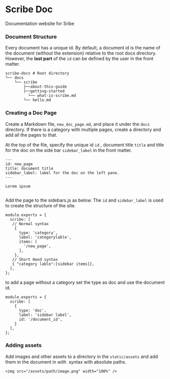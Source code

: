 # Scribe Doc

Documentation website for Sribe

### Document Structure

Every document has a unique id. By default, a document id is the name of the document (without the extension) relative to the root docs directory. However, the **last part** of the `id` can be defined by the user in the front matter.

```
scribe-docs # Root directory
└── docs
    └── scribe
        ├──about-this-guide
        ├──getting-started
          └── what-is-scribe.md
        └── hello.md
```

### Creating a Doc Page

Create a Markdown file, `new_doc_page.md`, and place it under the `docs` directory. If there is a category with multiple pages, create a directory and add all the pages to that.

At the top of the file, specify the unique id `id` , document title `title`  and title for the doc on the side bar `sidebar_label` in the front matter.

```
---
id: new_page
title: document title
sidebar_label: label for the doc on the left pane.
---

Lorem ipsum


```

Add the page to the sidebars.js as below. The `id` and `sidebar_label` is used to create the structure of the site.

```
module.exports = {
  scribe: [
   // Normal syntax
    {
      type: 'category',
      label: 'categorylable',
      items: [
        '/new_page',
      ],
    },
   // Short Hand syntax
   { "category lable":[sidebar items]},
  ],
};
```

to add a page without a category set the type as doc and use the document id.

```
module.exports = {
  scribe: [
    {
      type: 'doc',
      label: 'sidebar label',
      id: '/document_id',
    }
  ],
};
```



### Adding assets

Add images and other assets to a directory in the `static/assets` and add them in the document in with <img /> syntax with absolute paths.

```
<img src="/assets/path/image.png" width="100%" />
```

### 
